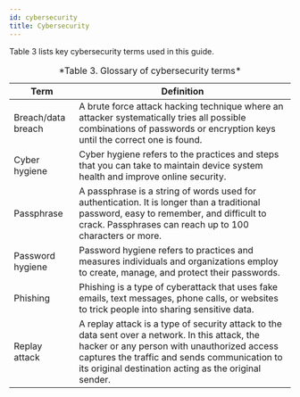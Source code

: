 ```yaml
---
id: cybersecurity
title: Cybersecurity
---
```


Table 3 lists key cybersecurity terms used in this guide.

<table>
  <thead>
    <tr>
      <th>Term</th>
      <th>Definition</th>
    </tr>
  </thead>
  <tbody>
    <tr>
      <td> Breach/data breach</td>
      <td>A brute force attack hacking technique where an attacker systematically tries all possible combinations of passwords or encryption keys until the correct one is found. </td>
    </tr>
    <tr>
      <td> Cyber hygiene </td>
      <td>Cyber hygiene refers to the practices and steps that you can take to maintain device system health and improve online security.</td>
    </tr>
    <tr>
      <td>Passphrase </td>
      <td>A passphrase is a string of words used for authentication. It is longer than a traditional password, easy to remember, and difficult to crack. Passphrases can reach up to 100 characters or more.</td>
    </tr>
    <tr>
      <td>Password hygiene </td>
      <td>Password hygiene refers to practices and measures individuals and organizations employ to create, manage, and protect their passwords.</td>
    </tr>
    <tr>
      <td>Phishing</td>
      <td>Phishing is a type of cyberattack that uses fake emails, text messages, phone calls, or websites to trick people into sharing sensitive data.</td>
    </tr>
    <tr>
      <td>Replay attack</td>
      <td>A replay attack is a type of security attack to the data sent over a network. In this attack, the hacker or any person with unauthorized access captures the traffic and sends communication to its original destination acting as the original sender. </td>
    </tr>
   </tbody>
   <caption>*Table 3. Glossary of cybersecurity terms*</caption>
  </table>

